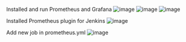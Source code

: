 Installed and run Prometheus and Grafana
![image](https://user-images.githubusercontent.com/82173878/177039835-9b7986a0-14de-4daf-8f74-d0aad4aa04c4.png)
![image](https://user-images.githubusercontent.com/82173878/177039905-6b6733e4-903e-4b24-8593-28d905351c2b.png)
![image](https://user-images.githubusercontent.com/82173878/177039870-f04ca743-88a4-49b2-b7ff-f9281e06bf9a.png)

Installed Prometheus plugin for Jenkins
![image](https://user-images.githubusercontent.com/82173878/177039979-2a61da41-0076-4b76-8a09-8d5236292f5f.png)

Add new job in prometheus.yml
![image](https://user-images.githubusercontent.com/82173878/177040032-3da02962-3639-43a0-a279-a13c4b9c3c7c.png)
